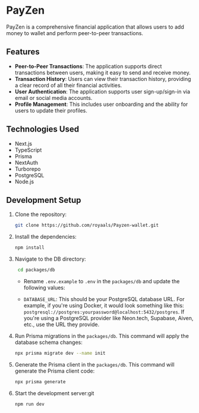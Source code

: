 # PayZen

PayZen is a comprehensive financial application that allows users to add money to wallet and perform peer-to-peer transactions.

## Features


- **Peer-to-Peer Transactions**: The application supports direct transactions between users, making it easy to send and receive money.
- **Transaction History**: Users can view their transaction history, providing a clear record of all their financial activities.
- **User Authentication**: The application supports user sign-up/sign-in via email or social media accounts.
- **Profile Management**: This includes user onboarding and the ability for users to update their profiles.

## Technologies Used

- Next.js
- TypeScript
- Prisma
- NextAuth
- Turborepo
- PostgreSQL
- Node.js

## Development Setup

1. Clone the repository:
   ```bash
   git clone https://github.com/royaals/Payzen-wallet.git
   ```

2. Install the dependencies:
   ```bash
   npm install
   ```
3. Navigate to the DB directory:
   ```bash
    cd packages/db
   ``` 
   - Rename `.env.example` to `.env` in the `packages/db` and update the following values:

   - `DATABASE_URL`: This should be your PostgreSQL database URL. For example, if you're using Docker, it would look something like this: `postgresql://postgres:yourpassword@localhost:5432/postgres`. If you're using a PostgreSQL provider like Neon.tech, Supabase, Aiven, etc., use the URL they provide.

4. Run Prisma migrations in the `packages/db`. This command will apply the database schema changes:
    ```bash
    npx prisma migrate dev --name init
    ```

5. Generate the Prisma client in the `packages/db`. This command will generate the Prisma client code:
    ```bash
    npx prisma generate
    ```   
6. Start the development server:git
   ```bash
   npm run dev
   ```

